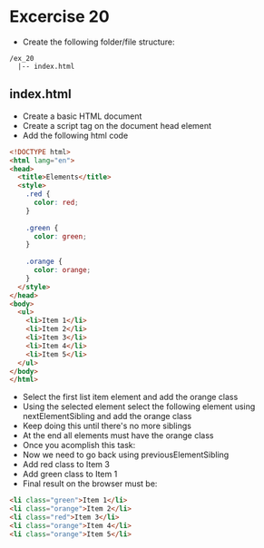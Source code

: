 # Excercise 20

* Create the following folder/file structure:
```
/ex_20
  |-- index.html
```

## index.html
* Create a basic HTML document
* Create a script tag on the document head element
* Add the following html code

```html
<!DOCTYPE html>
<html lang="en">
<head>
  <title>Elements</title>
  <style>
    .red {
      color: red;
    }
    
    .green {
      color: green;
    }
    
    .orange {
      color: orange;
    }
  </style>
</head>
<body>
  <ul>
    <li>Item 1</li>
    <li>Item 2</li>
    <li>Item 3</li>
    <li>Item 4</li>
    <li>Item 5</li>
  </ul>
</body>
</html>
```
* Select the first list item element and add the orange class
* Using the selected element select the following element using nextElementSibling and add the orange class
* Keep doing this until there's no more siblings
* At the end all elements must have the orange class
* Once you acomplish this task:
* Now we need to go back using previousElementSibling
* Add red class to Item 3
* Add green class to Item 1
* Final result on the browser must be:

```html
<li class="green">Item 1</li>
<li class="orange">Item 2</li>
<li class="red">Item 3</li>
<li class="orange">Item 4</li>
<li class="orange">Item 5</li>
```